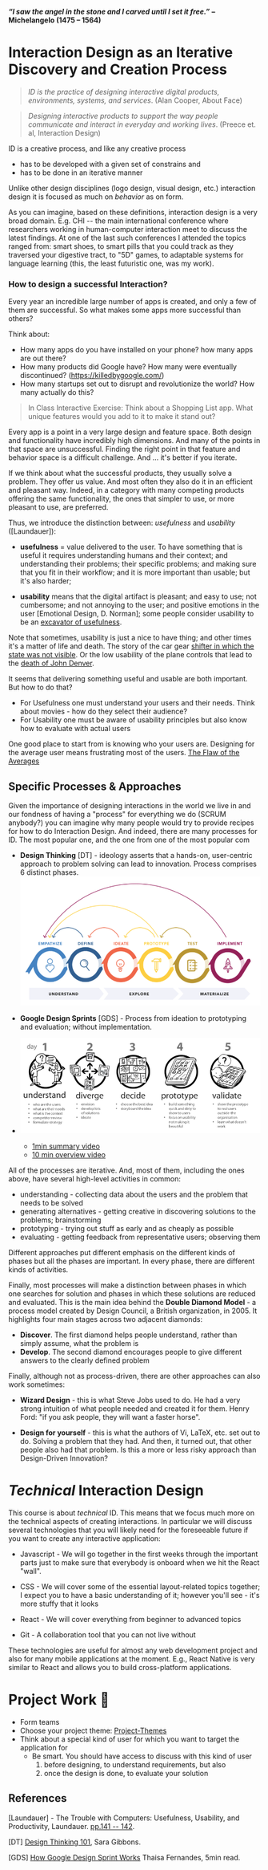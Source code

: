 

_**“I saw the angel in the stone and I carved until I set it free.”**_ **– Michelangelo (1475 – 1564)**

# Interaction Design as an Iterative Discovery and Creation  Process

> *ID is the practice of designing interactive digital products, environments, systems, and services*. (Alan Cooper, About Face)

> *Designing interactive products to support the way people communicate and interact in everyday and working lives*. (Preece et. al, Interaction Design)

ID is a creative process, and like any creative process
- has to be developed with a given set of constrains and 
- has to be done in an iterative manner

Unlike other design disciplines (logo design, visual design, etc.) interaction design it is focused as much on *behavior* as on form.

As you can imagine, based on these definitions, interaction design is a very broad domain. E.g. CHI -- the main international conference where researchers working in human-computer interaction meet to discuss the latest findings. At one of the last such conferences I attended the topics ranged from: smart shoes, to smart pills that you could track as they traversed your digestive tract, to "5D" games, to adaptable systems for language learning (this, the least futuristic one, was my work). 

### How to design a successful Interaction?
Every year an incredible large number of apps is created, and only a few of them are successful. So what makes some apps more successful than others? 

Think about:
 - How many apps do you have installed on your phone? how many apps are out there?
 - How many products did Google have? How many were eventually discontinued? (https://killedbygoogle.com/)
 - How many startups set out to disrupt and revolutionize the world? How many actually do this? 

> In Class Interactive Exercise: Think about a Shopping List app. What unique features would you add to it to make it stand out? 

Every app is a point in a very large design and feature space. Both design and functionality have incredibly high dimensions. And many of the points in that space are unsuccessful. Finding the right point in that feature and behavior space is a difficult challenge. And ... it's better if you iterate. 

If we think about what the successful products, they usually solve a problem. They offer us value. And most often they also do it in an efficient and pleasant way. Indeed, in a category with many competing products offering the same functionality, the ones that simpler to use, or more pleasant to use, are preferred. 

Thus, we introduce the distinction between: *usefulness* and *usability* ([Laundauer]): 

* **usefulness** = value delivered to the user. To have something that is useful it requires understanding humans and their context; and understanding their problems; their specific problems; and making sure that you fit in their workflow; and it is more important than usable; but it's also harder; 

* **usability** means that the digital artifact is pleasant; and easy to use; not cumbersome; and not annoying to the user; and positive emotions in the user [Emotional Design, D. Norman]; some people consider usability to be an [excavator of usefulness](https://bitzesty.com/2014/05/15/usability-and-usefulness-in-ux-web-design/).

Note that sometimes, usability is just a nice to have thing; and other times it's a matter of life and death. The story of the car gear [shifter in which the state was not visible](https://uxdesign.cc/the-usability-issue-that-caused-1-death-and-38-injuries-97911dfa5c7f). Or the low usability of the plane controls that lead to the [death of John Denver](https://www.ntsb.gov/news/press-releases/Pages/NTSB_Determines_John_Denvers_Crash_Caused_by_Poor_Placement_of_Fuel_Selector_Handle_Diverting_His_Attention_During_Flight.aspx).  


It seems that delivering something useful and usable are both important. But how to do that? 

- For Usefulness one must understand your users and their needs. Think about movies - how do they select their audience?
- For Usability one must be aware of usability principles but also know how to evaluate with actual users 

One good place to start from is knowing who your users are. Designing for the average user means frustrating most of the users. [The Flaw of the Averages](https://www.thestar.com/news/insight/2016/01/16/when-us-air-force-discovered-the-flaw-of-averages.html)


## Specific Processes & Approaches

Given the importance of designing interactions in the world we live in and our fondness of having a "process" for everything we do (SCRUM anybody?) you can imagine why many people would try to provide recipes for how to do Interaction Design. And indeed, there are many processes for ID. The most popular one, and the one from one of the most popular com
 
 - **Design Thinking** [DT] - ideology asserts that a hands-on, user-centric approach to problem solving can lead to innovation. Process comprises 6 distinct phases. 
![](images/design-thinking.png)

 - **Google Design Sprints** [GDS] - Process from ideation to prototyping and evaluation; without implementation. 
- ![](images/steps-of-gds.png)
	 - [1min summary video](https://www.youtube.com/watch?v=QwJwemOX37w)
	 - [10 min overview video](https://www.youtube.com/watch?v=WWEJCLkf1D4)

All of the processes are iterative. And, most of them, including the ones above, have several high-level activities in common: 

 - understanding - collecting data about the users and the problem that needs to be solved
 - generating alternatives - getting creative in discovering solutions to the problems; brainstorming
 - prototyping - trying out stuff as early and as cheaply as possible
 - evaluating - getting feedback from representative users; observing them

Different approaches put different emphasis on the different kinds of phases but all the phases are important. In every phase, there are different kinds of activities. 

Finally, most processes will make a distinction between phases in which one searches for solution and phases in which these solutions are reduced and evaluated. This is the main idea behind the  **Double Diamond Model** - a process model created by Design Council, a British organization, in 2005. It highlights four main stages across two adjacent diamonds:
- **Discover**. The first diamond helps people understand, rather than simply assume, what the problem is
- **Develop**. The second diamond encourages people to give different answers to the clearly defined problem


Finally, although not as process-driven, there are other approaches can also work sometimes: 

 - **Wizard Design** - this is what Steve Jobs used to do. He had a very strong intuition of what people needed and created it for them. Henry Ford: "if you ask people, they will want a faster horse".
 
- **Design for yourself** - this is what the authors of Vi, LaTeX, etc. set out to do. Solving a problem that they had. And then, it turned out, that other people also had that problem. Is this a more or less risky approach than Design-Driven Innovation? 


# *Technical* Interaction Design

This course is about *technical* ID. This means that we focus much more on the technical aspects of creating interactions. In particular we will discuss several technologies that you will likely need for the foreseeable future if you want to create any interactive application: 

- Javascript - We will go together in the first weeks through the important parts just to make sure that everybody is onboard when we hit the React "wall". 

- CSS - We will cover some of the essential layout-related topics together; I expect you to have a basic understanding of it; however you'll see - it's more stuffy that it looks

- React - We will cover everything from beginner to advanced topics

- Git - A collaboration tool that you can not live without 

These technologies are useful for almost any web development project and also for many mobile applications at the moment. E.g., React Native is very similar to React and allows you to build cross-platform applications.





# Project Work 👬

- Form teams 
- Choose your project theme:  [Project-Themes](Project-Themes.md)
- Think about a special kind of user for which you want to target the application for
	- Be smart. You should have access to discuss with this kind of user 
		1. before designing, to understand requirements, but also 
		2) once the design is done, to evaluate your solution


## References

[Laundauer] - The Trouble with Computers: Usefulness, Usability, and Productivity, Laundauer. [pp.141 -- 142](https://www.ics.uci.edu/~redmiles/ics227-SQ04/papers/Lan95.pdf). 

[DT] [Design Thinking 101](https://www.nngroup.com/articles/design-thinking/), Sara Gibbons. 

[GDS] [How Google Design Sprint Works](https://agilemarketing.net/google-design-sprints/) Thaisa Fernandes, 5min read.


